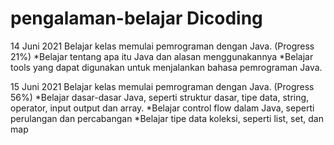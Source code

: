 # pengalaman-belajar Dicoding

14 Juni 2021
Belajar kelas memulai pemrograman dengan Java. (Progress 21%)
*Belajar tentang apa itu Java dan alasan menggunakannya
*Belajar tools yang dapat digunakan untuk menjalankan bahasa pemrograman Java. 

15 Juni 2021
Belajar kelas memulai pemrograman dengan Java. (Progress 56%)
*Belajar dasar-dasar Java, seperti struktur dasar, tipe data, string, operator, input output dan array. 
*Belajar control flow dalam Java, seperti perulangan dan percabangan 
*Belajar tipe data koleksi, seperti list, set, dan map


